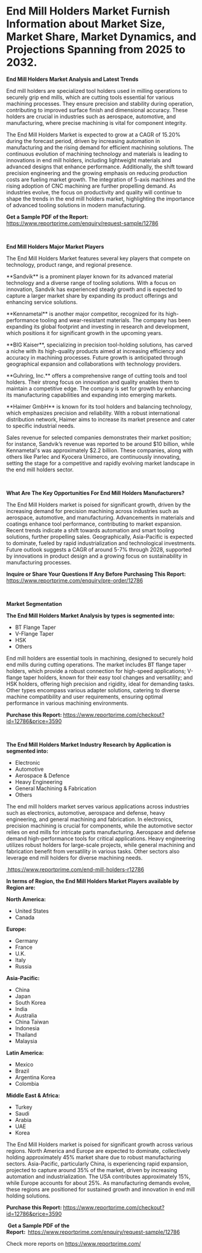<p><h1>End Mill Holders Market Furnish Information about Market Size, Market Share, Market Dynamics, and Projections Spanning from 2025 to 2032.</h1></p><p><strong>End Mill Holders Market Analysis and Latest Trends</strong></p>
<p><p>End mill holders are specialized tool holders used in milling operations to securely grip end mills, which are cutting tools essential for various machining processes. They ensure precision and stability during operation, contributing to improved surface finish and dimensional accuracy. These holders are crucial in industries such as aerospace, automotive, and manufacturing, where precise machining is vital for component integrity.</p><p>The End Mill Holders Market is expected to grow at a CAGR of 15.20% during the forecast period, driven by increasing automation in manufacturing and the rising demand for efficient machining solutions. The continuous evolution of machining technology and materials is leading to innovations in end mill holders, including lightweight materials and advanced designs that enhance performance. Additionally, the shift toward precision engineering and the growing emphasis on reducing production costs are fueling market growth. The integration of 5-axis machines and the rising adoption of CNC machining are further propelling demand. As industries evolve, the focus on productivity and quality will continue to shape the trends in the end mill holders market, highlighting the importance of advanced tooling solutions in modern manufacturing.</p></p>
<p><strong>Get a Sample PDF of the Report:&nbsp;</strong> <a href="https://www.reportprime.com/enquiry/request-sample/12786?utm_campaign=3545&utm_medium=2&utm_source=Github&utm_content=ia&utm_term=19032025&utm_id=end-mill-holders">https://www.reportprime.com/enquiry/request-sample/12786</a></p>
<p>&nbsp;</p>
<p><strong>End Mill Holders Major Market Players</strong></p>
<p><p>The End Mill Holders Market features several key players that compete on technology, product range, and regional presence. </p><p>**Sandvik** is a prominent player known for its advanced material technology and a diverse range of tooling solutions. With a focus on innovation, Sandvik has experienced steady growth and is expected to capture a larger market share by expanding its product offerings and enhancing service solutions.</p><p>**Kennametal** is another major competitor, recognized for its high-performance tooling and wear-resistant materials. The company has been expanding its global footprint and investing in research and development, which positions it for significant growth in the upcoming years.</p><p>**BIG Kaiser**, specializing in precision tool-holding solutions, has carved a niche with its high-quality products aimed at increasing efficiency and accuracy in machining processes. Future growth is anticipated through geographical expansion and collaborations with technology providers.</p><p>**Guhring, Inc.** offers a comprehensive range of cutting tools and tool holders. Their strong focus on innovation and quality enables them to maintain a competitive edge. The company is set for growth by enhancing its manufacturing capabilities and expanding into emerging markets.</p><p>**Haimer GmbH** is known for its tool holders and balancing technology, which emphasizes precision and reliability. With a robust international distribution network, Haimer aims to increase its market presence and cater to specific industrial needs.</p><p>Sales revenue for selected companies demonstrates their market position; for instance, Sandvik’s revenue was reported to be around $10 billion, while Kennametal's was approximately $2.2 billion. These companies, along with others like Parlec and Kyocera Unimerco, are continuously innovating, setting the stage for a competitive and rapidly evolving market landscape in the end mill holders sector.</p></p>
<p>&nbsp;</p>
<p><strong>What Are The Key Opportunities For End Mill Holders Manufacturers?</strong></p>
<p><p>The End Mill Holders market is poised for significant growth, driven by the increasing demand for precision machining across industries such as aerospace, automotive, and manufacturing. Advancements in materials and coatings enhance tool performance, contributing to market expansion. Recent trends indicate a shift towards automation and smart tooling solutions, further propelling sales. Geographically, Asia-Pacific is expected to dominate, fueled by rapid industrialization and technological investments. Future outlook suggests a CAGR of around 5-7% through 2028, supported by innovations in product design and a growing focus on sustainability in manufacturing processes.</p></p>
<p><strong>Inquire or Share Your Questions If Any Before Purchasing This Report:</strong> <a href="https://www.reportprime.com/enquiry/pre-order/12786?utm_campaign=3545&utm_medium=2&utm_source=Github&utm_content=ia&utm_term=19032025&utm_id=end-mill-holders">https://www.reportprime.com/enquiry/pre-order/12786</a></p>
<p>&nbsp;</p>
<p><strong>Market Segmentation</strong></p>
<p><strong>The End Mill Holders Market Analysis by types is segmented into:</strong></p>
<p><ul><li>BT Flange Taper</li><li>V-Flange Taper</li><li>HSK</li><li>Others</li></ul></p>
<p><p>End mill holders are essential tools in machining, designed to securely hold end mills during cutting operations. The market includes BT flange taper holders, which provide a robust connection for high-speed applications; V-flange taper holders, known for their easy tool changes and versatility; and HSK holders, offering high precision and rigidity, ideal for demanding tasks. Other types encompass various adapter solutions, catering to diverse machine compatibility and user requirements, ensuring optimal performance in various machining environments.</p></p>
<p><strong>Purchase this Report:&nbsp;</strong><a href="https://www.reportprime.com/checkout?id=12786&price=3590&utm_campaign=3545&utm_medium=2&utm_source=Github&utm_content=ia&utm_term=19032025&utm_id=end-mill-holders">https://www.reportprime.com/checkout?id=12786&price=3590</a></p>
<p>&nbsp;</p>
<p><strong>The End Mill Holders Market Industry Research by Application is segmented into:</strong></p>
<p><ul><li>Electronic</li><li>Automotive</li><li>Aerospace & Defence</li><li>Heavy Engineering</li><li>General Machining & Fabrication</li><li>Others</li></ul></p>
<p><p>The end mill holders market serves various applications across industries such as electronics, automotive, aerospace and defense, heavy engineering, and general machining and fabrication. In electronics, precision machining is crucial for components, while the automotive sector relies on end mills for intricate parts manufacturing. Aerospace and defense demand high-performance tools for critical applications. Heavy engineering utilizes robust holders for large-scale projects, while general machining and fabrication benefit from versatility in various tasks. Other sectors also leverage end mill holders for diverse machining needs.</p></p>
<p><a href="https://www.reportprime.com/end-mill-holders-r12786?utm_campaign=3545&utm_medium=2&utm_source=Github&utm_content=ia&utm_term=19032025&utm_id=end-mill-holders">&nbsp;https://www.reportprime.com/end-mill-holders-r12786</a></p>
<p><strong>In terms of Region, the End Mill Holders Market Players available by Region are:</strong></p>
<p>
    <p> <strong> North America: </strong>
        <ul>
            <li>United States</li>
            <li>Canada</li>
        </ul>
        </p> 
    <p> <strong> Europe: </strong>
        <ul>
            <li>Germany</li>
            <li>France</li>
            <li>U.K.</li>
            <li>Italy</li>
            <li>Russia</li>
        </ul>
        </p> 
    <p> <strong> Asia-Pacific: </strong>
        <ul>
            <li>China</li>
            <li>Japan</li>
            <li>South Korea</li>
            <li>India</li>
            <li>Australia</li>
            <li>China Taiwan</li>
            <li>Indonesia</li>
            <li>Thailand</li>
            <li>Malaysia</li>
        </ul>
        </p> 
    <p> <strong> Latin America: </strong>
        <ul>
            <li>Mexico</li>
            <li>Brazil</li>
            <li>Argentina Korea</li>
            <li>Colombia</li>
        </ul>
        </p> 
    <p> <strong> Middle East & Africa: </strong>
        <ul>
            <li>Turkey</li>
            <li>Saudi</li>
            <li>Arabia</li>
            <li>UAE</li>
            <li>Korea</li>
        </ul>
    </p>
    </p>
<p><p>The End Mill Holders market is poised for significant growth across various regions. North America and Europe are expected to dominate, collectively holding approximately 45% market share due to robust manufacturing sectors. Asia-Pacific, particularly China, is experiencing rapid expansion, projected to capture around 35% of the market, driven by increasing automation and industrialization. The USA contributes approximately 15%, while Europe accounts for about 25%. As manufacturing demands evolve, these regions are positioned for sustained growth and innovation in end mill holding solutions.</p></p>
<p><strong>Purchase this Report: </strong><a href="https://www.reportprime.com/checkout?id=12786&price=3590&utm_campaign=3545&utm_medium=2&utm_source=Github&utm_content=ia&utm_term=19032025&utm_id=end-mill-holders">https://www.reportprime.com/checkout?id=12786&price=3590</a></p>
<p>&nbsp;<strong>Get a Sample PDF of the Report:&nbsp;&nbsp;</strong><a href="https://www.reportprime.com/enquiry/request-sample/12786?utm_campaign=3545&utm_medium=2&utm_source=Github&utm_content=ia&utm_term=19032025&utm_id=end-mill-holders">https://www.reportprime.com/enquiry/request-sample/12786</a></p>
<p><strong></strong></p>
<p>Check more reports on <a href="https://www.reportprime.com/?utm_campaign=3545&utm_medium=2&utm_source=Github&utm_content=ia&utm_term=19032025&utm_id=end-mill-holders">https://www.reportprime.com/</a></p>